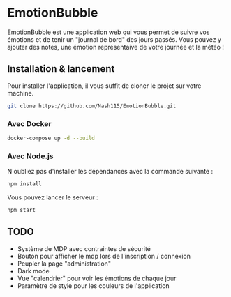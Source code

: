 # EmotionBubble

EmotionBubble est une application web qui vous permet de suivre vos émotions et de tenir un "journal de bord" des jours passés. Vous pouvez y ajouter des notes, une émotion représentaive de votre journée et la météo !

## Installation & lancement

Pour installer l'application, il vous suffit de cloner le projet sur votre machine.
```bash
git clone https://github.com/Nash115/EmotionBubble.git
```

### Avec Docker

```bash
docker-compose up -d --build
```

### Avec Node.js

N'oubliez pas d'installer les dépendances avec la commande suivante :
```bash
npm install
```
Vous pouvez lancer le serveur :
```bash
npm start
```

## TODO
- Système de MDP avec contraintes de sécurité
- Bouton pour afficher le mdp lors de l'inscription / connexion
- Peupler la page "administration"
- Dark mode
- Vue "calendrier" pour voir les émotions de chaque jour
- Paramètre de style pour les couleurs de l'application